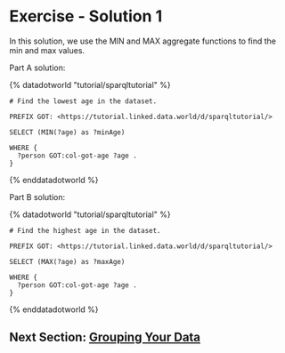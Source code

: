# Exercise - Solution 1

In this solution, we use the MIN and MAX aggregate functions to find the min and max values.

Part A solution:

{% datadotworld "tutorial/sparqltutorial" %}
~~~~
# Find the lowest age in the dataset.

PREFIX GOT: <https://tutorial.linked.data.world/d/sparqltutorial/>

SELECT (MIN(?age) as ?minAge)

WHERE {
  ?person GOT:col-got-age ?age .
}
~~~~
{% enddatadotworld %}

Part B solution:

{% datadotworld "tutorial/sparqltutorial" %}
~~~~
# Find the highest age in the dataset.

PREFIX GOT: <https://tutorial.linked.data.world/d/sparqltutorial/>

SELECT (MAX(?age) as ?maxAge)

WHERE {
  ?person GOT:col-got-age ?age .
}
~~~~
{% enddatadotworld %}

## Next Section: [Grouping Your Data](./Grouping_Your_Data.md)
